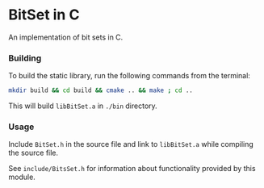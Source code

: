 # BitSet in C
An implementation of bit sets in C.

### Building
To build the static library,  run the following commands from the terminal:
```bash
mkdir build && cd build && cmake .. && make ; cd ..
```
This will build ```libBitSet.a``` in ```./bin``` directory.

### Usage
Include ```BitSet.h``` in the source file and link to ```libBitSet.a``` while compiling the source file.

See ```include/BitsSet.h``` for information about functionality provided by this module.
